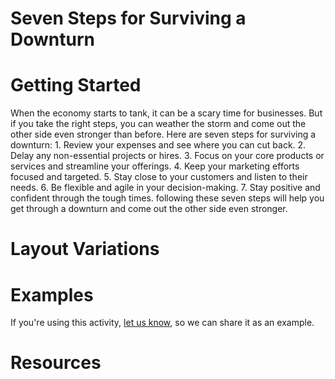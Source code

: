 # Seven Steps for Surviving a Downturn

# Getting Started

When the economy starts to tank, it can be a scary time for businesses. But if you take the right steps, you can weather the storm and come out the other side even stronger than before. Here are seven steps for surviving a downturn: 1. Review your expenses and see where you can cut back. 2. Delay any non-essential projects or hires. 3. Focus on your core products or services and streamline your offerings. 4. Keep your marketing efforts focused and targeted. 5. Stay close to your customers and listen to their needs. 6. Be flexible and agile in your decision-making. 7. Stay positive and confident through the tough times. following these seven steps will help you get through a downturn and come out the other side even stronger.

# Layout Variations
# Examples
If you're using this activity, [let us know](https://github.com/Standards-and-Practices/structured-rapid-development/issues/new?assignees=&labels=documentation&template=example-submission.md&title=Example+of+%5Byour+pattern+here%5D), so we can share it as an example.
# Resources